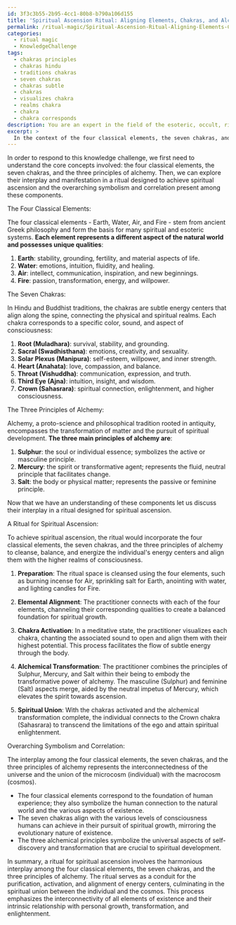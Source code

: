```yaml
---
id: 3f3c3b55-2b95-4cc1-80b8-b790a106d155
title: 'Spiritual Ascension Ritual: Aligning Elements, Chakras, and Alchemy'
permalink: /ritual-magic/Spiritual-Ascension-Ritual-Aligning-Elements-Chakras-and-Alchemy/
categories:
  - ritual magic
  - KnowledgeChallenge
tags:
  - chakras principles
  - chakras hindu
  - traditions chakras
  - seven chakras
  - chakras subtle
  - chakras
  - visualizes chakra
  - realms chakra
  - chakra
  - chakra corresponds
description: You are an expert in the field of the esoteric, occult, ritual magic and Education. You are a writer of tests, challenges, books and deep knowledge on ritual magic for initiates and students to gain deep insights and understanding from. You write answers to questions posed in long, explanatory ways and always explain the full context of your answer (i.e., related concepts, formulas, examples, or history), as well as the step-by-step thinking process you take to answer the challenges. Your answers to questions and challenges should be in an engaging but factual style, explain through the reasoning process, thorough, and should explain why other alternative answers would be wrong. Summarize the key themes, ideas, and conclusions at the end.
excerpt: > 
  In the context of the four classical elements, the seven chakras, and the three principles of alchemy, explain how their interplay would be manifested in a ritual designed to achieve spiritual ascension, and detail the overarching symbolism and correlation present among all these components.
---
```

In order to respond to this knowledge challenge, we first need to understand the core concepts involved: the four classical elements, the seven chakras, and the three principles of alchemy. Then, we can explore their interplay and manifestation in a ritual designed to achieve spiritual ascension and the overarching symbolism and correlation present among these components.

The Four Classical Elements:

The four classical elements - Earth, Water, Air, and Fire - stem from ancient Greek philosophy and form the basis for many spiritual and esoteric systems. **Each element represents a different aspect of the natural world and possesses unique qualities**:

1. **Earth**: stability, grounding, fertility, and material aspects of life.
2. **Water**: emotions, intuition, fluidity, and healing.
3. **Air**: intellect, communication, inspiration, and new beginnings.
4. **Fire**: passion, transformation, energy, and willpower.

The Seven Chakras:

In Hindu and Buddhist traditions, the chakras are subtle energy centers that align along the spine, connecting the physical and spiritual realms. Each chakra corresponds to a specific color, sound, and aspect of consciousness:

1. **Root (Muladhara)**: survival, stability, and grounding.
2. **Sacral (Swadhisthana)**: emotions, creativity, and sexuality.
3. **Solar Plexus (Manipura)**: self-esteem, willpower, and inner strength.
4. **Heart (Anahata)**: love, compassion, and balance.
5. **Throat (Vishuddha)**: communication, expression, and truth.
6. **Third Eye (Ajna)**: intuition, insight, and wisdom.
7. **Crown (Sahasrara)**: spiritual connection, enlightenment, and higher consciousness.

The Three Principles of Alchemy:

Alchemy, a proto-science and philosophical tradition rooted in antiquity, encompasses the transformation of matter and the pursuit of spiritual development. **The three main principles of alchemy are**:

1. **Sulphur**: the soul or individual essence; symbolizes the active or masculine principle.
2. **Mercury**: the spirit or transformative agent; represents the fluid, neutral principle that facilitates change.
3. **Salt**: the body or physical matter; represents the passive or feminine principle.

Now that we have an understanding of these components let us discuss their interplay in a ritual designed for spiritual ascension.

A Ritual for Spiritual Ascension:

To achieve spiritual ascension, the ritual would incorporate the four classical elements, the seven chakras, and the three principles of alchemy to cleanse, balance, and energize the individual's energy centers and align them with the higher realms of consciousness.

1. **Preparation**: The ritual space is cleansed using the four elements, such as burning incense for Air, sprinkling salt for Earth, anointing with water, and lighting candles for Fire.

2. **Elemental Alignment**: The practitioner connects with each of the four elements, channeling their corresponding qualities to create a balanced foundation for spiritual growth.

3. **Chakra Activation**: In a meditative state, the practitioner visualizes each chakra, chanting the associated sound to open and align them with their highest potential. This process facilitates the flow of subtle energy through the body.

4. **Alchemical Transformation**: The practitioner combines the principles of Sulphur, Mercury, and Salt within their being to embody the transformative power of alchemy. The masculine (Sulphur) and feminine (Salt) aspects merge, aided by the neutral impetus of Mercury, which elevates the spirit towards ascension.

5. **Spiritual Union**: With the chakras activated and the alchemical transformation complete, the individual connects to the Crown chakra (Sahasrara) to transcend the limitations of the ego and attain spiritual enlightenment.

Overarching Symbolism and Correlation:

The interplay among the four classical elements, the seven chakras, and the three principles of alchemy represents the interconnectedness of the universe and the union of the microcosm (individual) with the macrocosm (cosmos).

- The four classical elements correspond to the foundation of human experience; they also symbolize the human connection to the natural world and the various aspects of existence.
- The seven chakras align with the various levels of consciousness humans can achieve in their pursuit of spiritual growth, mirroring the evolutionary nature of existence.
- The three alchemical principles symbolize the universal aspects of self-discovery and transformation that are crucial to spiritual development.

In summary, a ritual for spiritual ascension involves the harmonious interplay among the four classical elements, the seven chakras, and the three principles of alchemy. The ritual serves as a conduit for the purification, activation, and alignment of energy centers, culminating in the spiritual union between the individual and the cosmos. This process emphasizes the interconnectivity of all elements of existence and their intrinsic relationship with personal growth, transformation, and enlightenment.
